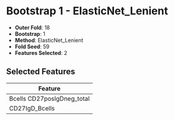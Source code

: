 # Bootstrap 1 - ElasticNet_Lenient

- **Outer Fold**: 18
- **Bootstrap**: 1
- **Method**: ElasticNet_Lenient
- **Fold Seed**: 59
- **Features Selected**: 2

## Selected Features

| Feature |
|---------|
| Bcells CD27posIgDneg_total |
| CD27IgD_Bcells |
